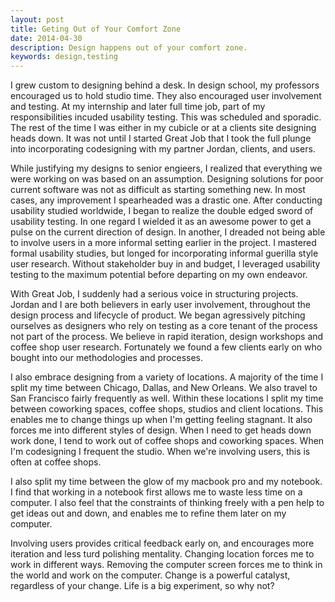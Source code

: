 ```yaml
---
layout: post
title: Geting Out of Your Comfort Zone
date: 2014-04-30
description: Design happens out of your comfort zone.
keywords: design,testing
---
```


I grew custom to designing behind a desk.  In design school, my professors encouraged us to hold studio time.  They also encouraged user involvement and testing.  At my internship and later full time job, part of my responsibilities incuded usability testing.  This was scheduled and sporadic.  The rest of the time I was either in my cubicle or at a clients site designing heads down.  It was not until I started Great Job that I took the full plunge into incorporating codesigning with my partner Jordan, clients, and users.

While justifying my designs to senior engieers, I realized that everything we were working on was based on an assumption.  Designing solutions for poor current software was not as difficult as starting something new.  In most cases, any improvement I spearheaded was a drastic one.  After conducting usability studied worldwide, I began to realize the double edged sword of usability testing.  In one regard I wielded it as an awesome power to get a pulse on the current direction of design.  In another, I dreaded not being able to involve users in a more informal setting earlier in the project.  I mastered formal usability studies, but longed for incorporating informal guerilla style user research.  Without stakeholder buy in and budget, I leveraged usability testing to the maximum potential before departing on my own endeavor.

With Great Job, I suddenly had a serious voice in structuring projects.  Jordan and I are both believers in early user involvement, throughout the design process and lifecycle of product.  We began agressively pitching ourselves as designers who rely on testing as a core tenant of the process not part of the process.   We believe in rapid iteration, design workshops and coffee shop user research.  Fortunately we found a few clients early on who bought into our methodologies and processes.

I also embrace designing from a variety of locations.  A majority of the time I split my time between Chicago, Dallas, and New Orleans.  We also travel to San Francisco fairly frequently as well.  Within these locations I split my time between coworking spaces, coffee shops, studios and client locations.  This enables me to change things up when I'm getting feeling stagnant.  It also forces me into different styles of design.  When I need to get heads down work done, I tend to work out of coffee shops and coworking spaces.  When I'm codesigning I frequent the studio.  When we're involving users, this is often at coffee shops.

I also split my time between the glow of my macbook pro and my notebook.  I find that working in a notebook first allows me to waste less time on a computer.  I also feel that the constraints of thinking freely with a pen help to get ideas out and down, and enables me to refine them later on my computer.

Involving users provides critical feedback early on, and encourages more iteration and less turd polishing mentality.  Changing location forces me to work in different ways.  Removing the computer screen forces me to think in the world and work on the computer.  Change is a powerful catalyst, regardless of your change.  Life is a big experiment, so why not?